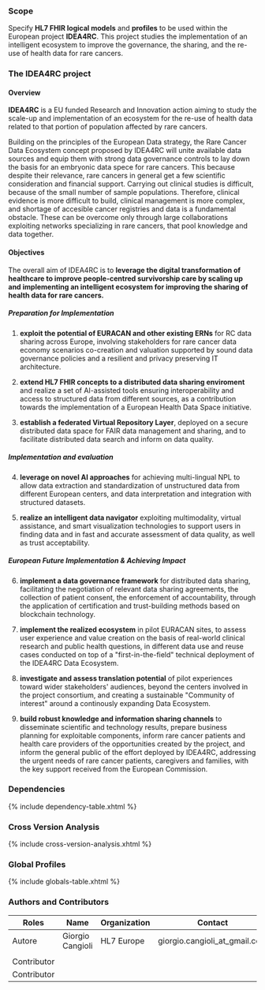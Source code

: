 ### Scope

Specify **HL7 FHIR logical models** and **profiles** to be used within the European project **IDEA4RC**. This project studies the implementation of an intelligent ecosystem to improve the governance, the sharing, and the re-use of health data for rare cancers.

### The IDEA4RC project

#### Overview 

**<span class="underline">IDEA4RC</span>** is a EU funded
Research and Innovation action aiming to study the scale-up and
implementation of an ecosystem for the re-use of health data
related to that portion of population affected by rare cancers.

Building on the principles of the European Data strategy, the Rare Cancer
Data Ecosystem concept proposed by IDEA4RC will unite available data sources
and equip them with strong data governance controls to lay down the basis
for an embryonic data spece for rare cancers. This because despite their
relevance, rare cancers in general get a few scientific consideration and
financial support. Carrying out clinical studies is difficult, because of
the small number of sample populations. Therefore, clinical evidence is
more difficult to build, clinical management is more complex, and shortage
of accesible cancer registries and data is a fundamental obstacle. These can
be overcome only through large collaborations exploiting networks
specializing in rare cancers, that pool knowledge and data together.

#### Objectives

The overall aim of IDEA4RC is to **leverage the digital
transformation of healthcare to improve people-centred survivorship care
by scaling up and implementing an intelligent ecosystem for improving the
sharing of health data for rare cancers.**

##### Preparation for Implementation

1.  **exploit the potential of EURACAN and other existing ERNs** for RC
    data sharing across Europe, involving stakeholders for rare cancer 
    data economy scenarios co-creation and valuation supported by sound 
    data governance policies and a resilient and privacy preserving IT
    architecture. 

2.  **extend HL7 FHIR concepts to a distributed data sharing enviroment**
    and realize a set of AI-assisted tools ensuring interoperability and 
    access to structured data from different sources, as a contribution
    towards the implementation of a European Health Data Space initiative.

3.  **establish a federated Virtual Repository Layer**, deployed on a 
    secure distributed data space for FAIR data management and sharing, and 
    to facilitate distributed data search and inform on data quality.

##### Implementation and evaluation

4.  **leverage on novel AI approaches** for achieving multi-lingual NPL to
    allow data extraction and standardization of unstructured data from
    different European centers, and data interpretation and integration
    with structured datasets.
  
5.  **realize an intelligent data navigator** exploiting multimodality,
    virtual assistance, and smart visualization technologies to support
    users in finding data and in fast and accurate assessment of data 
    quality, as well as trust acceptability.

##### European Future Implementation & Achieving Impact

6.  **implement a data governance framework** for distributed data sharing,
    facilitating the negotiation of relevant data sharing agreements, the
    collection of patient consent, the enforcement of accountability, 
    through the application of certification and trust-building methods 
    based on blockchain technology.
       
7.  **implement the realized ecosystem** in pilot EURACAN sites, to assess
    user experience and value creation on the basis of real-world clinical 
    research and public health questions, in different data use and reuse
    cases conducted on top of a "first-in-the-field" technical deployment
    of the IDEA4RC Data Ecosystem.

8.  **investigate and assess translation potential** of pilot experiences
    toward wider stakeholders' audiences, beyond the centers involved in 
    the project consortium, and creating a sustainable "Community of 
    interest" around a continously expanding Data Ecosystem.

9.  **build robust knowledge and information sharing channels** to 
    disseminate scientific and technology results, prepare business planning
    for exploitable components, inform rare cancer patients and health care
    providers of the opportunities created by the project, and inform the
    general public of the effort deployed by IDEA4RC, addressing the
    urgent needs of rare cancer patients, caregivers and families, with the
    key support received from the European Commission.


### Dependencies

{% include dependency-table.xhtml %}

### Cross Version Analysis

{% include cross-version-analysis.xhtml %}

### Global Profiles

{% include globals-table.xhtml %}


### Authors and Contributors

<table>
<thead>
<tr class="header">
<th>Roles</th>
<th>Name</th>
<th>Organization</th>
<th>Contact</th>
</tr>
</thead>
<tbody>
<tr class="odd">
<td>Autore</td>
<td>Giorgio Cangioli</td>
<td>HL7 Europe</td>
<td>giorgio.cangioli_at_gmail.com</td>
</tr>
<tr class="even">
<td></td>
<td></td>
<td></td>
<td></td>
</tr>
<tr class="odd">
<td>Contributor</td>
<td></td>
<td></td>
<td></td>
</tr>
<tr class="even">
<td>Contributor</td>
<td></td>
<td></td>
<td></td>
</tr>
</tbody>
</table>
